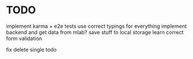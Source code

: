 # TODO

implement karma + e2e tests
use correct typings for everything
implement backend and get data from mlab?
save stuff to local storage
learn correct form validation

fix delete single todo
